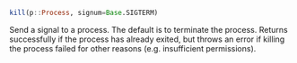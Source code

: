 ```julia
kill(p::Process, signum=Base.SIGTERM)
```

Send a signal to a process. The default is to terminate the process. Returns successfully if the process has already exited, but throws an error if killing the process failed for other reasons (e.g. insufficient permissions).
